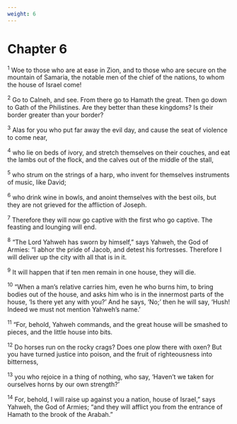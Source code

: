 ```yaml
---
weight: 6
---
```


# Chapter 6

<sup>1</sup> Woe to those who are at ease in Zion, and to those who are secure on the mountain of Samaria, the notable men of the chief of the nations, to whom the house of Israel come! 

<sup>2</sup> Go to Calneh, and see. From there go to Hamath the great. Then go down to Gath of the Philistines. Are they better than these kingdoms? Is their border greater than your border? 

<sup>3</sup> Alas for you who put far away the evil day, and cause the seat of violence to come near, 

<sup>4</sup> who lie on beds of ivory, and stretch themselves on their couches, and eat the lambs out of the flock, and the calves out of the middle of the stall, 

<sup>5</sup> who strum on the strings of a harp, who invent for themselves instruments of music, like David; 

<sup>6</sup> who drink wine in bowls, and anoint themselves with the best oils, but they are not grieved for the affliction of Joseph. 

<sup>7</sup> Therefore they will now go captive with the first who go captive. The feasting and lounging will end. 

<sup>8</sup> “The Lord Yahweh has sworn by himself,” says Yahweh, the God of Armies: “I abhor the pride of Jacob, and detest his fortresses. Therefore I will deliver up the city with all that is in it. 

<sup>9</sup> It will happen that if ten men remain in one house, they will die. 

<sup>10</sup> “When a man’s relative carries him, even he who burns him, to bring bodies out of the house, and asks him who is in the innermost parts of the house, ‘Is there yet any with you?’ And he says, ‘No;’ then he will say, ‘Hush! Indeed we must not mention Yahweh’s name.’ 

<sup>11</sup> “For, behold, Yahweh commands, and the great house will be smashed to pieces, and the little house into bits. 

<sup>12</sup> Do horses run on the rocky crags? Does one plow there with oxen? But you have turned justice into poison, and the fruit of righteousness into bitterness, 

<sup>13</sup> you who rejoice in a thing of nothing, who say, ‘Haven’t we taken for ourselves horns by our own strength?’ 

<sup>14</sup> For, behold, I will raise up against you a nation, house of Israel,” says Yahweh, the God of Armies; “and they will afflict you from the entrance of Hamath to the brook of the Arabah.” 


